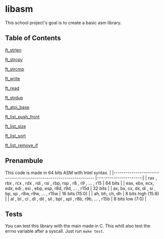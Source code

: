 # libasm
This school project's goal is to create a basic asm library. 

## Table of Contents  
[ft_strlen](#strlen)

[ft_strcpy](#strcpy)

[ft_strcmp](#strcmp)

[ft_write](#write)

[ft_read](#read)

[ft_strdup](#strdup)


[ft_atoi_base](#atoi_base)

[ft_list_push_front](#list_push_front)

[ft_list_size](#list_size)

[ft_list_sort](#list_sort)

[ft_list_remove_if](#list_remove_if)

## Prenambule
This code is made in 64 bits ASM with Intel syntax.
|
|-------------------------------------------------------------------- |:----------------------:|
| rax , rbx , rcx , rdx , rdi , rsi , rbp, rsp , r8 , r9 , ... , r15  | 64 bits                |
| eax, ebx, ecx, edx, edi , esi , ebp, esp, r8d, r9d, ... , r15d      | 32 bits                |
| ax, bx, cx, dx, di , si , bp, sp , r8w, r9w, ... , r15w             | 16 bits (15:0)         |
| ah, bh, ch, dh                                                      | 8 bits high (15:8)     |
| al , bl , cl , dl , dil , sil , bpl , spl , r8b, r9b, ... , r15b    | 8 bits low (7:0)       |

## Tests
You can test this library with the main made in C. This whill also test the errno variable after a syscall.
Just run `make test`.

